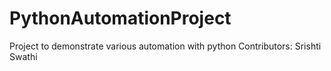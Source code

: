 # PythonAutomationProject
Project to demonstrate various automation with python
Contributors:
Srishti
Swathi
